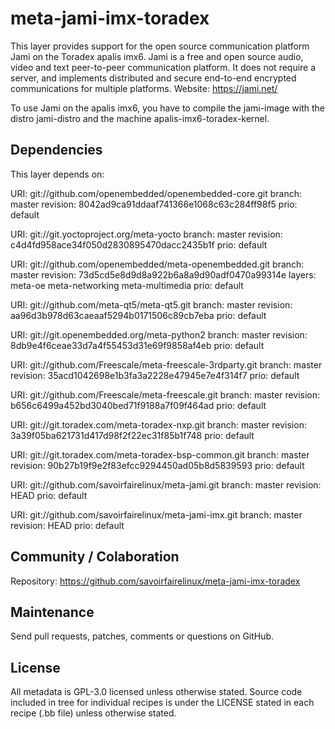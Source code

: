 meta-jami-imx-toradex
=====================

This layer provides support for the open source communication platform Jami on
the Toradex apalis imx6.
Jami is a free and open source audio, video and text peer-to-peer communication
platform. It does not require a server, and implements distributed and secure
end-to-end encrypted communications for multiple platforms.
Website: https://jami.net/

To use Jami on the apalis imx6, you have to compile the jami-image with the distro
jami-distro and the machine apalis-imx6-toradex-kernel.

Dependencies
------------
This layer depends on:

URI: git://github.com/openembedded/openembedded-core.git
branch: master
revision: 8042ad9ca91ddaaf741366e1068c63c284ff98f5
prio: default

URI: git://git.yoctoproject.org/meta-yocto
branch: master
revision: c4d4fd958ace34f050d2830895470dacc2435b1f
prio: default

URI: git://github.com/openembedded/meta-openembedded.git
branch: master
revision: 73d5cd5e8d9d8a922b6a8a9d90adf0470a99314e
layers: meta-oe
        meta-networking
        meta-multimedia
prio: default

URI: git://github.com/meta-qt5/meta-qt5.git
branch: master
revision: aa96d3b978d63caeaaf5294b0171506c89cb7eba
prio: default

URI: git://git.openembedded.org/meta-python2
branch: master
revision: 8db9e4f6ceae33d7a4f55453d31e69f9858af4eb
prio: default

URI: git://github.com/Freescale/meta-freescale-3rdparty.git
branch: master
revision: 35acd1042698e1b3fa3a2228e47945e7e4f314f7
prio: default

URI: git://github.com/Freescale/meta-freescale.git
branch: master
revision: b656c6499a452bd3040bed71f9188a7f09f464ad
prio: default

URI: git://git.toradex.com/meta-toradex-nxp.git
branch: master
revision: 3a39f05ba621731d417d98f2f22ec31f85b1f748
prio: default

URI: git://git.toradex.com/meta-toradex-bsp-common.git
branch: master
revision: 90b27b19f9e2f83efcc9294450ad05b8d5839593
prio: default

URI: git://github.com/savoirfairelinux/meta-jami.git
branch: master
revision: HEAD
prio: default

URI: git://github.com/savoirfairelinux/meta-jami-imx.git
branch: master
revision: HEAD
prio: default

Community / Colaboration
------------------------

Repository: https://github.com/savoirfairelinux/meta-jami-imx-toradex

Maintenance
-----------

Send pull requests, patches, comments or questions on GitHub.

License
-------

All metadata is GPL-3.0 licensed unless otherwise stated. Source code included
in tree for individual recipes is under the LICENSE stated in each recipe
(.bb file) unless otherwise stated.
